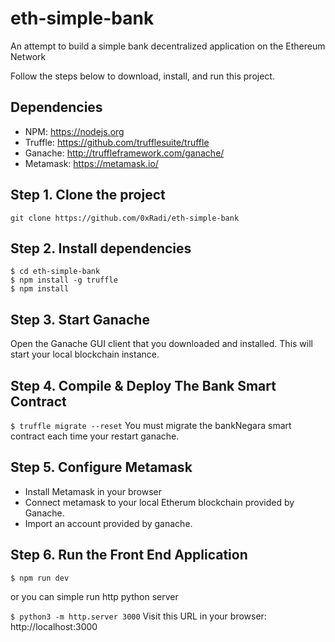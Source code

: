 # eth-simple-bank
An attempt to build a simple bank decentralized application on the Ethereum Network


Follow the steps below to download, install, and run this project.
## Dependencies
- NPM: https://nodejs.org
- Truffle: https://github.com/trufflesuite/truffle
- Ganache: http://truffleframework.com/ganache/
- Metamask: https://metamask.io/


## Step 1. Clone the project
`git clone https://github.com/0xRadi/eth-simple-bank`

## Step 2. Install dependencies
```
$ cd eth-simple-bank
$ npm install -g truffle
$ npm install
```
## Step 3. Start Ganache
Open the Ganache GUI client that you downloaded and installed. This will start your local blockchain instance.


## Step 4. Compile & Deploy The Bank Smart Contract
`$ truffle migrate --reset`
You must migrate the bankNegara smart contract each time your restart ganache.

## Step 5. Configure Metamask
- Install Metamask in your browser
- Connect metamask to your local Etherum blockchain provided by Ganache.
- Import an account provided by ganache.

## Step 6. Run the Front End Application
`$ npm run dev`

or you can simple run http python server

`$ python3 -m http.server 3000`
Visit this URL in your browser: http://localhost:3000
